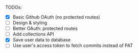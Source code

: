 TODOs:

- [x] Basic Github OAuth (no protected routes)
- [ ] Design & styling
- [ ] Better OAuth: protected routes
- [ ] Add collections API
- [x] Save user data to database
- [ ] Use user's access token to fetch commits instead of PAT
